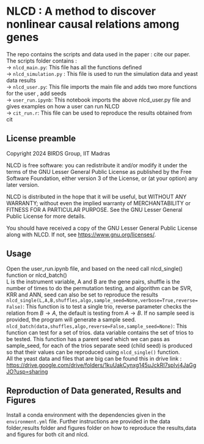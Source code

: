 # NLCD : A method to discover nonlinear causal relations among genes
The repo contains the scripts and data used in the paper : cite our paper.  
The scripts folder contains :  
-> `nlcd_main.py`: This file has all the functions defined  
-> `nlcd_simulation.py` : This file is used to run the simulation data and yeast data results  
-> `nlcd_user.py`: This file imports the main file and adds two more functions for the user , add seeds  
-> `user_run.ipynb`: This notebook imports the above nlcd_user.py file and gives examples on how a user can run NLCD  
-> `cit_run.r`: This file can be used to reproduce the results obtained from cit  

## License preamble 

Copyright 2024 BIRDS Group, IIT Madras

NLCD is free software: you can redistribute it and/or modify it under the terms of the GNU Lesser General Public License as published by the Free Software Foundation, either version 3 of the License, or (at your option) any later version.

NLCD is distributed in the hope that it will be useful,
but WITHOUT ANY WARRANTY; without even the implied warranty of
MERCHANTABILITY or FITNESS FOR A PARTICULAR PURPOSE.  See the
GNU Lesser General Public License for more details.

You should have received a copy of the GNU Lesser General Public License along with NLCD.  If not, see <https://www.gnu.org/licenses/>.

## Usage 

Open the user_run.ipynb file, and based on the need call nlcd_single() function or nlcd_batch()  
L is the instrument variable, A and B are the gene pairs, shuffle is the number of times to do the permutation testing, and algorithm can be SVR, KRR and ANN, seed can also be set to reproduce the results  
`nlcd_single(L,A,B,shuffles,algo,sample_seed=None,verbose=True,reverse=False)`: This function is to test a single trio, reverse parameter checks the relation from $B \rightarrow A$, the default is testing from $A \rightarrow B$. If no sample seed is provided, the program will generate a sample seed.  
`nlcd_batch(data,shuffles,algo,reverse=False,sample_seed=None)`: This function can test for a set of trios. data variable contains the set of trios to be tested. This function has a parent seed which we can pass as sample_seed, for each of the trios separate seed (child seed) is produced so that their values can be reproduced using `nlcd_single()` function.     
All the yeast data and files that are big can be found this in drive link : https://drive.google.com/drive/folders/1kuUakCynxg145uJckRI7spIvj4JaGgJO?usp=sharing  
## Reproduction of Data generated, Results and Figures
Install a conda environment with the dependencies given in the `environment.yml` file. Further instructions are provided in the data folder,results folder and figures folder on how to reproduce the results,data and figures for both cit and nlcd.    

